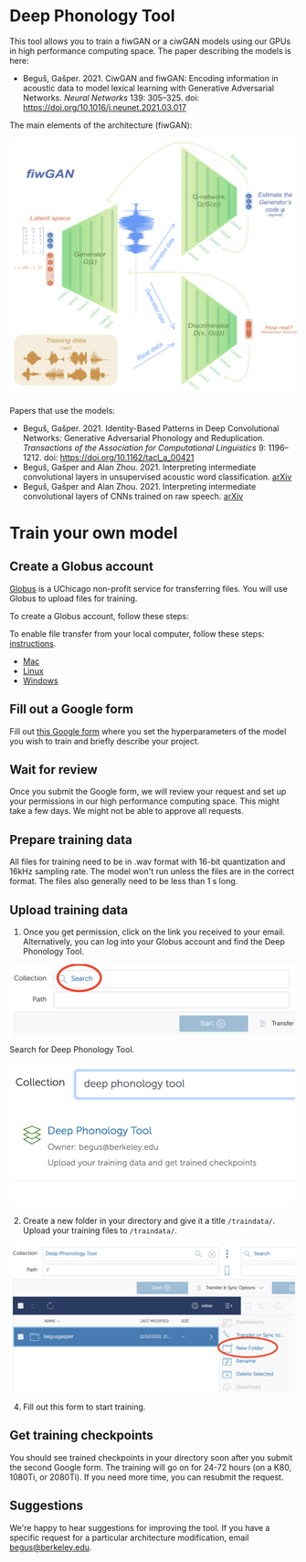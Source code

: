 
# Deep Phonology Tool

This tool allows you to train a fiwGAN or a ciwGAN models using our GPUs in high performance computing space. The paper describing the models is here:

- Beguš, Gašper. 2021. CiwGAN and fiwGAN: Encoding information in acoustic data to model lexical learning with Generative Adversarial Networks. *Neural Networks* 139: 305–325. doi: https://doi.org/10.1016/j.neunet.2021.03.017

The main elements of the architecture (fiwGAN):

<img src="fiwganGit.jpg" width="700">

Papers that use the models:

- Beguš, Gašper. 2021. Identity-Based Patterns in Deep Convolutional Networks: Generative Adversarial Phonology and Reduplication. *Transactions of the Association for Computational Linguistics* 9: 1196–1212. doi: https://doi.org/10.1162/tacl_a_00421
- Beguš, Gašper and Alan Zhou. 2021. Interpreting intermediate convolutional layers in unsupervised acoustic word classification. [arXiv](https://arxiv.org/abs/2110.02375) 
- Beguš, Gašper and Alan Zhou. 2021. Interpreting intermediate convolutional layers of CNNs trained on raw speech. [arXiv](https://arxiv.org/abs/2104.09489) 


# Train your own model

## Create a Globus account  

[Globus](https://www.globus.org/) is a UChicago non-profit service for transferring files. You will use Globus to upload files for training.

To create a Globus account, follow these steps: 


To enable file transfer from your local computer, follow these steps: [instructions](https://docs.globus.org/how-to/get-started/).

- [Mac](https://docs.globus.org/how-to/globus-connect-personal-mac/)
- [Linux](https://docs.globus.org/how-to/globus-connect-personal-linux/)
- [Windows](https://docs.globus.org/how-to/globus-connect-personal-windows/)


## Fill out a Google form

 Fill out [this Google form](https://forms.gle/QAXmbq9UBsGbR1Uu9) where you set the hyperparameters of the model you wish to train and briefly describe your project. 
 
## Wait for review

Once you submit the Google form, we will review your request and set up your permissions in our high performance computing space. This might take a few days. We might not be able to approve all requests. 
 

## Prepare training data

All files for training need to be in .wav format with 16-bit quantization and 16kHz sampling rate. The model won't run unless the files are in the correct format. The files also generally need to be less than 1 s long.


## Upload training data 
 
1. Once you get permission, click on the link you received to your email. Alternatively, you can log into your Globus account and find the Deep Phonology Tool.
<img src="globus1.png" width="500">

Search for Deep Phonology Tool.

<img src="globus2.png" width="500">

2. Create a new folder in your directory and give it a title `/traindata/`. Upload your training files to `/traindata/`. 

<img src="globus3.png" width="500">

4. Fill out this form to start training.

## Get training checkpoints

You should see trained checkpoints in your directory soon after you submit the second Google form. The training will go on for 24-72 hours (on a K80, 1080Ti, or 2080Ti). If you need more time, you can resubmit the request. 

## Suggestions

We're happy to hear suggestions for improving the tool. If you have a specific request for a particular architecture modification, email begus@berkeley.edu.

